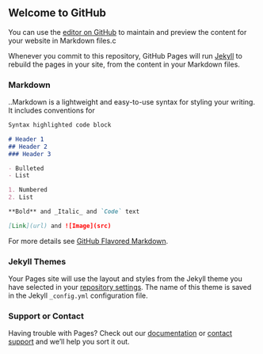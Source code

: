 ## Welcome to GitHub

You can use the [editor on GitHub](https://github.com/jaishivnani/iCoderBootstrap/edit/master/README.md) to maintain and preview the content for your website in Markdown files.c

Whenever you commit to this repository, GitHub Pages will run [Jekyll](https://jekyllrb.com/) to rebuild the pages in your site, from the content in your Markdown files.

### Markdown

..Markdown is a lightweight and easy-to-use syntax for styling your writing. It includes conventions for

```markdown
Syntax highlighted code block

# Header 1
## Header 2
### Header 3

- Bulleted
- List

1. Numbered
2. List

**Bold** and _Italic_ and `Code` text

[Link](url) and ![Image](src)
```

For more details see [GitHub Flavored Markdown](https://guides.github.com/features/mastering-markdown/).

### Jekyll Themes

Your Pages site will use the layout and styles from the Jekyll theme you have selected in your [repository settings](https://github.com/jaishivnani/iCoderBootstrap/settings). The name of this theme is saved in the Jekyll `_config.yml` configuration file.

### Support or Contact

Having trouble with Pages? Check out our [documentation](https://docs.github.com/categories/github-pages-basics/) or [contact support](https://github.com/contact) and we’ll help you sort it out.

